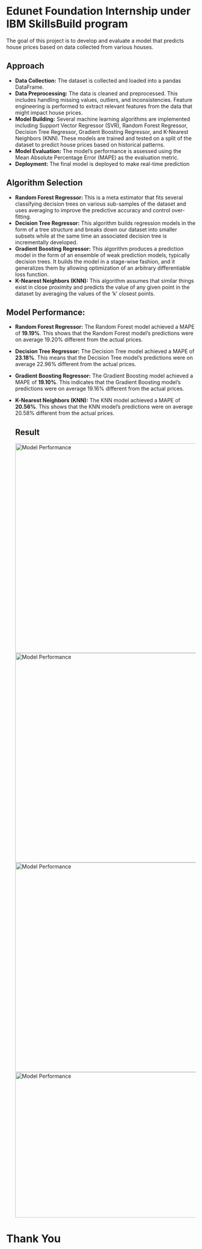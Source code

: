 # Edunet Foundation Internship under IBM SkillsBuild program

The goal of this project is to develop and evaluate a model that predicts house prices based on data collected from various houses.

## Approach
<ul>
<li><strong>Data Collection:</strong> The dataset is collected and loaded into a pandas DataFrame.</li>
<li><strong>Data Preprocessing:</strong> The data is cleaned and preprocessed. This includes handling missing values, outliers, and inconsistencies. Feature engineering is performed to extract relevant features from the data that might impact house prices.</li>
<li><strong>Model Building:</strong> Several machine learning algorithms are implemented including Support Vector Regressor (SVR), Random Forest Regressor, Decision Tree Regressor, Gradient Boosting Regressor, and K-Nearest Neighbors (KNN). These models are trained and tested on a split of the dataset to predict house prices based on historical patterns.</li>
<li><strong>Model Evaluation:</strong> The model’s performance is assessed using the Mean Absolute Percentage Error (MAPE) as the evaluation metric.</li>
<li><strong>Deployment:</strong> The final model is deployed to make real-time prediction</li>
</ul>

## Algorithm Selection
<ul>
<li><strong>Random Forest Regressor: </strong>This is a meta estimator that fits several classifying decision trees on various sub-samples of the dataset and uses averaging to improve the predictive accuracy and control over-fitting.</li>
<li><strong>Decision Tree Regressor:</strong> This algorithm builds regression models in the form of a tree structure and breaks down our dataset into smaller subsets while at the same time an associated decision tree is incrementally developed.</li>
<li><strong>Gradient Boosting Regressor:</strong> This algorithm produces a prediction model in the form of an ensemble of weak prediction models, typically decision trees. It builds the model in a stage-wise fashion, and it generalizes them by allowing optimization of an arbitrary differentiable loss function.</li>
<li><strong>K-Nearest Neighbors (KNN):</strong> This algorithm assumes that similar things exist in close proximity and predicts the value of any given point in the dataset by averaging the values of the ‘k’ closest points.</li>
</ul>

## Model Performance: 


- **Random Forest Regressor:** The Random Forest model achieved a MAPE of **19.19%**. This shows that the Random Forest model’s predictions were on average 19.20% different from the actual prices.

- **Decision Tree Regressor:** The Decision Tree model achieved a MAPE of **23.18%**. This means that the Decision Tree model’s predictions were on average 22.96% different from the actual prices.

- **Gradient Boosting Regressor:** The Gradient Boosting model achieved a MAPE of **19.10%**. This indicates that the Gradient Boosting model’s predictions were on average 19.16% different from the actual prices.

- **K-Nearest Neighbors (KNN):** The KNN model achieved a MAPE of **20.56%**. This shows that the KNN model’s predictions were on average 20.58% different from the actual prices.

  ## Result

  <img src="https://github.com/user-attachments/assets/ccb4e734-3f2e-4443-9499-5aeb5aed7441" alt="Model Performance" width="850" height="556">
  
  <img src="https://github.com/user-attachments/assets/ecf6eaee-9ea6-467a-8e5c-a5c14f2cba5b" alt="Model Performance" width="850" height="556">
  
  <img src="https://github.com/user-attachments/assets/af310148-d9e1-420b-b7a8-80685d646fe5" alt="Model Performance" width="850" height="556">

  <img src="https://github.com/user-attachments/assets/431d41ba-05d8-4bb9-8d89-aa59ba34c6ec" alt="Model Performance" width="850" height="386">

# Thank You

